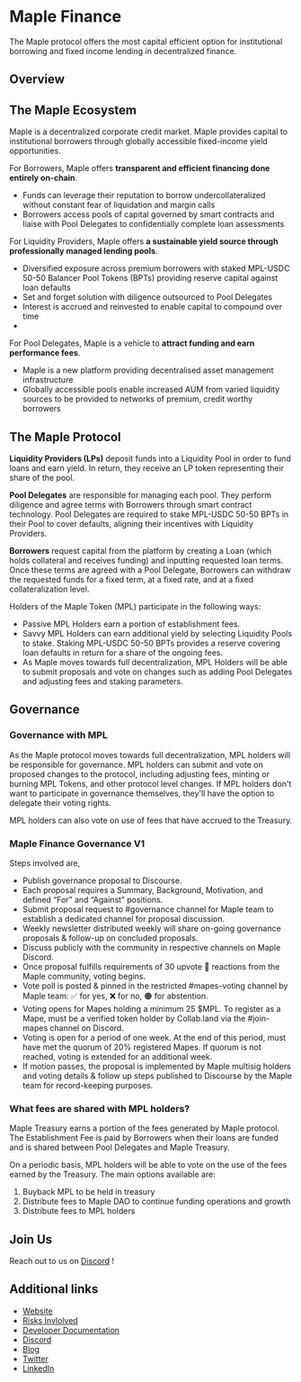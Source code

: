 # Maple Finance

The Maple protocol offers the most capital efficient option for institutional borrowing and fixed income lending in decentralized finance.

## Overview

## The Maple Ecosystem

Maple is a decentralized corporate credit market. Maple provides capital to institutional borrowers through globally accessible fixed-income yield opportunities.

For Borrowers, Maple offers **transparent and efficient financing done entirely on-chain**.

* Funds can leverage their reputation to borrow undercollateralized without constant fear of liquidation and margin calls
* Borrowers access pools of capital governed by smart contracts and liaise with Pool Delegates to confidentially complete loan assessments

For Liquidity Providers, Maple offers **a sustainable yield source through professionally managed lending pools**.

* Diversified exposure across premium borrowers with staked MPL-USDC 50-50 Balancer Pool Tokens (BPTs) providing reserve capital against loan defaults
* Set and forget solution with diligence outsourced to Pool Delegates
* Interest is accrued and reinvested to enable capital to compound over time
* 
For Pool Delegates, Maple is a vehicle to **attract funding and earn performance fees**.

* Maple is a new platform providing decentralised asset management infrastructure
* Globally accessible pools enable increased AUM from varied liquidity sources to be provided to networks of premium, credit worthy borrowers

## The Maple Protocol


**Liquidity Providers (LPs)** deposit funds into a Liquidity Pool in order to fund loans and earn yield. In return, they receive an LP token representing their share of the pool.

**Pool Delegates** are responsible for managing each pool. They perform diligence and agree terms with Borrowers through smart contract technology. Pool Delegates are required to stake MPL-USDC 50-50 BPTs in their Pool to cover defaults, aligning their incentives with Liquidity Providers.

**Borrowers** request capital from the platform by creating a Loan (which holds collateral and receives funding) and inputting requested loan terms. Once these terms are agreed with a Pool Delegate, Borrowers can withdraw the requested funds for a fixed term, at a fixed rate, and at a fixed collateralization level.

Holders of the Maple Token (MPL) participate in the following ways:

* Passive MPL Holders earn a portion of establishment fees.
* Savvy MPL Holders can earn additional yield by selecting Liquidity Pools to stake. Staking MPL-USDC 50-50 BPTs provides a reserve covering loan defaults in return for a share of the ongoing fees.
* As Maple moves towards full decentralization, MPL Holders will be able to submit proposals and vote on changes such as adding Pool Delegates and adjusting fees and staking parameters.


## Governance

### Governance with MPL

As the Maple protocol moves towards full decentralization, MPL holders will be responsible for governance. MPL holders can submit and vote on proposed changes to the protocol, including adjusting fees, minting or burning MPL Tokens, and other protocol level changes. If MPL holders don't want to participate in governance themselves, they'll have the option to delegate their voting rights.

MPL holders can also vote on use of fees that have accrued to the Treasury.

### Maple Finance Governance V1

Steps involved are, 

* Publish governance proposal to Discourse. 
* Each proposal requires a Summary, Background, Motivation, and defined “For” and “Against” positions.
* Submit proposal request to #governance channel for Maple team to establish a dedicated channel for proposal discussion.
* Weekly newsletter distributed weekly will share on-going governance proposals & follow-up on concluded proposals.
* Discuss publicly with the community in respective channels on Maple Discord.
* Once proposal fulfills requirements of 30 upvote 🥞 reactions from the Maple community, voting begins.
* Vote poll is posted & pinned in the restricted #mapes-voting channel by Maple team: ✅ for yes, ❌ for no, 🟠 for abstention.
* Voting opens for Mapes holding a minimum 25 $MPL. To register as a Mape, must be a verified token holder by Collab.land via the #join-mapes channel on Discord.
* Voting is open for a period of one week. At the end of this period, must have met the quorum of 20% registered Mapes. If quorum is not reached, voting is extended for an additional week.
* If motion passes, the proposal is implemented by Maple multisig holders and voting details & follow up steps published to Discourse by the Maple team for record-keeping purposes.

### What fees are shared with MPL holders?
Maple Treasury earns a portion of the fees generated by Maple protocol. The Establishment Fee is  paid by Borrowers when their loans are funded and is shared between Pool Delegates and Maple Treasury.

On a periodic basis, MPL holders will be able to vote on the use of the fees earned by the Treasury. The main options available are:
1. Buyback MPL to be held in treasury
1. Distribute fees to Maple DAO to continue funding operations and growth
1. Distribute fees to MPL holders

## Join Us

Reach out to us on [Discord](https://discord.gg/Xy6sqxRhFG) !

## Additional links

* [Website](https://maple.finance/)
* [Risks Invlolved](https://maplefinance.gitbook.io/maple/additional-links/risks)
* [Developer Documentation](https://github.com/maple-labs/maple-core)
* [Discord](https://discord.gg/Xy6sqxRhFG)
* [Blog](https://maplefinance.ghost.io/)
* [Twitter](https://twitter.com/maplefinance)
* [LinkedIn](https://www.linkedin.com/company/maplefinance/)







